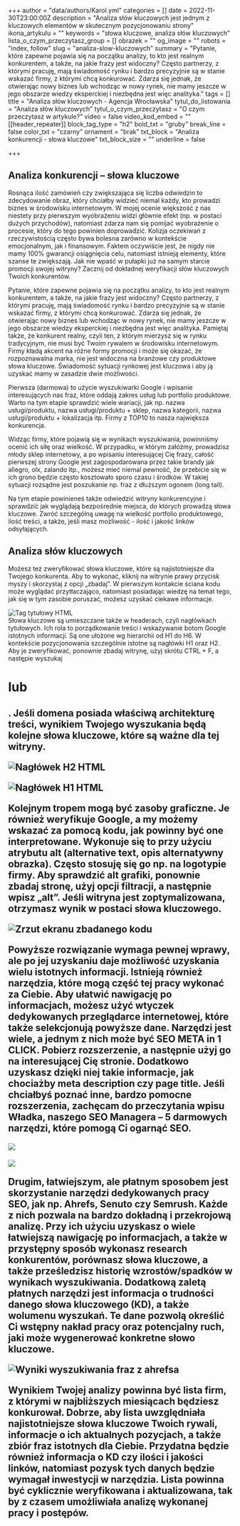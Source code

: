 +++
author = "data/authors/Karol.yml"
categories = []
date = 2022-11-30T23:00:00Z
description = "Analiza słów kluczowych jest jednym z kluczowych elementów w skutecznym pozycjonowaniu strony"
ikona_artykulu = ""
keywords = "słowa kluczowe, analiza słów kluczowych"
lista_o_czym_przeczytasz_group = []
obrazek = ""
og_image = ""
robots = "index, follow"
slug = "analiza-slow-kluczowych"
summary = "Pytanie, które zapewne pojawia się na początku analizy, to kto jest realnym konkurentem, a także, na jakie frazy jest widoczny? Często partnerzy, z którymi pracuję, mają świadomość rynku i bardzo precyzyjnie są w stanie wskazać firmy, z którymi chcą konkurować. Zdarza się jednak, że otwierając nowy biznes lub wchodząc w nowy rynek, nie mamy jeszcze w jego obszarze wiedzy eksperckiej i niezbędna jest więc analityka."
tags = []
title = "Analiza słów kluczowych - Agencja Wrocławska"
tytul_do_listowania = "Analiza słów kluczowych"
tytul_o_czym_przeczytasz = "O czym przeczytasz w artykule?"
video = false
video_kod_embed = ""
[[header_repeater]]
block_tag_type = "h2"
bold_txt = "gruby"
break_line = false
color_txt = "czarny"
ornament = "brak"
txt_block = "Analiza konkurencji - słowa kluczowe"
txt_block_size = ""
underline = false

+++
## Analiza konkurencji – słowa kluczowe

Rosnąca ilość zamówień czy zwiększająca się liczba odwiedzin to zdecydowanie obraz, który chciałby widzieć niemal każdy, kto prowadzi biznes w środowisku internetowym. W mojej ocenie większość z nas niestety przy pierwszym wyobrażeniu widzi głównie efekt (np. w postaci dużych przychodów), natomiast zdarza nam się pomijać wyobrażenie o procesie, który do tego powinien doprowadzić. Kolizja oczekiwań z rzeczywistością często bywa bolesna zarówno w kontekście emocjonalnym, jak i finansowym. Faktem oczywiście jest, że nigdy nie mamy 100% gwarancji osiągnięcia celu, natomiast istnieją elementy, które szanse te zwiększają. Jak nie wpaść w pułapki już na samym starcie promocji swojej witryny? Zacznij od dokładnej weryfikacji słów kluczowych Twoich konkurentów.

Pytanie, które zapewne pojawia się na początku analizy, to kto jest realnym konkurentem, a także, na jakie frazy jest widoczny? Często partnerzy, z którymi pracuję, mają świadomość rynku i bardzo precyzyjnie są w stanie wskazać firmy, z którymi chcą konkurować. Zdarza się jednak, że otwierając nowy biznes lub wchodząc w nowy rynek, nie mamy jeszcze w jego obszarze wiedzy eksperckiej i niezbędna jest więc analityka. Pamiętaj także, że konkurent realny, czyli ten, z którym mierzysz się w rynku tradycyjnym, nie musi być Twoim rywalem w środowisku internetowym. Firmy kładą akcent na różne formy promocji i może się okazać, że rozpoznawalna marka, nie jest widoczna na branżowe czy produktowe słowa kluczowe. Świadomość sytuacji rynkowej jest kluczowa i aby ją uzyskać mamy w zasadzie dwie możliwości.

Pierwsza (darmowa) to użycie wyszukiwarki Google i wpisanie interesujących nas fraz, które oddają zakres usług lub portfolio produktowe. Warto na tym etapie sprawdzić wiele wariacji, jak np. nazwa usługi/produktu, nazwa usługi/produktu + sklep, nazwa kategorii, nazwa usługi/produktu + lokalizacja itp. Firmy z TOP10 to nasza największa konkurencja.

Widząc firmy, które pojawią się w wynikach wyszukiwania, powinniśmy ocenić ich siłę oraz wielkość. W przypadku, w którym załóżmy, prowadzisz młody sklep internetowy, a po wpisaniu interesującej Cię frazy, całość pierwszej strony Google jest zagospodarowana przez takie brandy jak allegro, olx, zalando itp., możesz mieć niemal pewność, że przebicie się w ich grono będzie często kosztowało sporo czasu i środków. W takiej sytuacji rozsądne jest poszukanie np. fraz z dłuższym ogonem (long tail).

Na tym etapie powinieneś także odwiedzić witryny konkurencyjne i sprawdzić jak wyglądają bezpośrednie miejsca, do których prowadzą słowa kluczowe. Zwróć szczególną uwagę na wielkość portfolio produktowego, ilość treści, a także, jeśli masz możliwość - ilość i jakość linków odsyłających.

## Analiza słów kluczowych

Możesz też zweryfikować słowa kluczowe, które są najistotniejsze dla Twojego konkurenta. Aby to wykonać, kliknij na witrynie prawy przycisk myszy i skorzystaj z opcji „zbadaj”. W pierwszym kontakcie ściana kodu może wyglądać przytłaczająco, natomiast posiadając wiedzę na temat tego, jak się w tym zasobie poruszać, możesz uzyskać ciekawe informacje.

![Tag tytułowy HTML](/uploads/screenshot_1.png)  
Słowa kluczowe są umieszczane także w headerach, czyli nagłówkach tytułowych. Ich rola to porządkowanie treści i wskazywanie botom Google istotnych informacji. Są one ułożone wg hierarchii od H1 do H6. W kontekście pozycjonowania szczególnie istotne są nagłówki H1 oraz H2. Aby je zweryfikować, ponownie zbadaj witrynę, użyj skrótu CTRL + F, a następie wyszukaj <h1> lub <h2>. Jeśli domena posiada właściwą architekturę treści, wynikiem Twojego wyszukania będą kolejne słowa kluczowe, które są ważne dla tej witryny.

![Nagłówek H2 HTML](/uploads/screenshot_2.png)

![Nagłówek H1 HTML](/uploads/screenshot_3.png)

Kolejnym tropem mogą być zasoby graficzne. Je również weryfikuje Google, a my możemy wskazać za pomocą kodu, jak powinny być one interpretowane. Wykonuje się to przy użyciu atrybutu alt (alternative text, opis alternatywny obrazka). Często stosuję się go np. na logotypie firmy. Aby sprawdzić alt grafiki, ponownie zbadaj stronę, użyj opcji filtracji, a następnie wpisz „alt”. Jeśli witryna jest zoptymalizowana, otrzymasz wynik w postaci słowa kluczowego.

![Zrzut ekranu zbadanego kodu](/uploads/screenshot_4.png)

Powyższe rozwiązanie wymaga pewnej wprawy, ale po jej uzyskaniu daje możliwość uzyskania wielu istotnych informacji. Istnieją również narzędzia, które mogą część tej pracy wykonać za Ciebie. Aby ułatwić nawigację po informacjach, możesz użyć wtyczek dedykowanych przeglądarce internetowej, które także selekcjonują powyższe dane. Narzędzi jest wiele, a jednym z nich może być SEO META in 1 CLICK. Pobierz rozszerzenie, a następnie użyj go na interesującej Cię stronie. Dodatkowo uzyskasz dzięki niej takie informacje, jak chociażby meta description czy page title. Jeśli chciałbyś poznać inne, bardzo pomocne rozszerzenia, zachęcam do przeczytania wpisu Władka, naszego SEO Managera – 5 darmowych narzędzi, które pomogą Ci ogarnąć SEO.

![](/uploads/wtyczka-seo.png)

![](/uploads/struktura-strony.png)

Drugim, łatwiejszym, ale płatnym sposobem jest skorzystanie narzędzi dedykowanych pracy SEO, jak np. Ahrefs, Senuto czy Semrush. Każde z nich pozwala na bardzo dokładną i przekrojową analizę. Przy ich użyciu uzyskasz o wiele łatwiejszą nawigację po informacjach, a także w przystępny sposób wykonasz research konkurentów, porównasz słowa kluczowe, a także prześledzisz historię wzrostów/spadków w wynikach wyszukiwania. Dodatkową zaletą płatnych narzędzi jest informacja o trudności danego słowa kluczowego (KD), a także wolumenu wyszukań. Te dane pozwolą określić Ci wstępny nakład pracy oraz potencjalny ruch, jaki może wygenerować konkretne słowo kluczowe.

![Wyniki wyszukiwania fraz z ahrefsa](/uploads/screenshot_13.png)

Wynikiem Twojej analizy powinna być lista firm, z którymi w najbliższych miesiącach będziesz konkurował. Dobrze, aby lista uwzględniała najistotniejsze słowa kluczowe Twoich rywali, informacje o ich aktualnych pozycjach, a także zbiór fraz istotnych dla Ciebie. Przydatna będzie również informacja o KD czy ilości i jakości linków, natomiast pozysk tych danych będzie wymagał inwestycji w narzędzia. Lista powinna być cyklicznie weryfikowana i aktualizowana, tak by z czasem umożliwiała analizę wykonanej pracy i postępów.